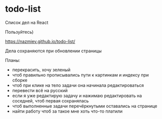 # todo-list
Список дел на React

Пользуйтесь)

https://nazmiev.github.io/todo-list/

Дела сохраняются при обновлении страницы

Планы:
<ul>
  <li>перекрасить, хочу зеленый</li>
  <li>чтоб правильно прописывались пути к картинкам и индексу при сборке</li>
  <li>чтоб при клике на тело задачи она начинала редактироваться</li>
  <li>перевести всё на русский</li>
  <li>если я уже редактирую задачу и нажимаю редактировать на соседней, чтоб первая сохранялась</li>
  <li>чтоб выполненные задачи перечёркнутыми оставались на странице</li>
  <li>найти работу чтоб за такое мне хоть что-то платили</li>
  </ul>
